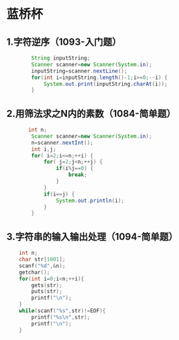 # 蓝桥杯

## 1.字符逆序（1093-入门题）

```java
        String inputString;
		Scanner scanner=new Scanner(System.in);
		inputString=scanner.nextLine();
		for(int i=inputString.length()-1;i>=0;--i) {
			System.out.print(inputString.charAt(i));
		}
```

## 2.用筛法求之N内的素数（1084-简单题）

```java
       int n;
		Scanner scanner=new Scanner(System.in);
		n=scanner.nextInt();
		int i,j;
		for( i=2;i<=n;++i) {
			for( j=2;j<n;++j) {
				if(i%j==0) {
					break;
				}
			}
			if(i==j) {
				System.out.println(i);
			}
		}
```



## 3.字符串的输入输出处理（1094-简单题）

```c
    int n;
    char str[1001];
    scanf("%d",&n);
    getchar();
    for(int i=0;i<n;++i){
        gets(str);
        puts(str);
        printf("\n");
    }
    while(scanf("%s",str)!=EOF){
        printf("%s\n",str);
        printf("\n");
    }

```

